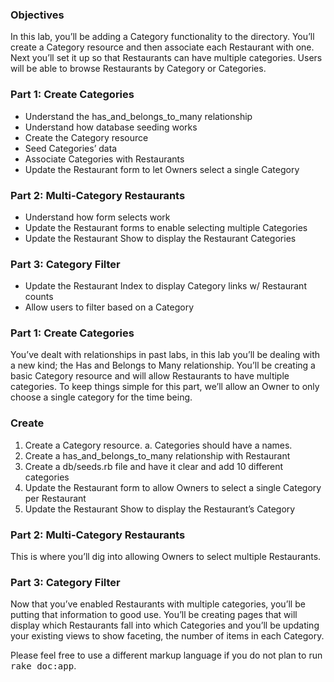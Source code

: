 

### Objectives
In this lab, you’ll be adding a Category functionality to the directory. You’ll create a Category resource and then associate each Restaurant with one. Next you’ll set it up so that Restaurants can have multiple categories. Users will be able to browse Restaurants by Category or Categories.

### Part 1: Create Categories

*   Understand the has_and_belongs_to_many relationship
*   Understand how database seeding works
*   Create the Category resource
*   Seed Categories’ data
*   Associate Categories with Restaurants
*   Update the Restaurant form to let Owners select a single Category

### Part 2: Multi-Category Restaurants

*   Understand how form selects work
*   Update the Restaurant forms to enable selecting multiple Categories
*   Update the Restaurant Show to display the Restaurant Categories

### Part 3: Category Filter

*   Update the Restaurant Index to display Category links w/ Restaurant counts
*   Allow users to filter based on a Category

### Part 1: Create Categories
You’ve dealt with relationships in past labs, in this lab you’ll be dealing with a new kind; the Has and Belongs to Many relationship. You’ll be creating a basic Category resource and will allow Restaurants to have multiple categories. To keep things simple for this part, we’ll allow an Owner to only choose a single category for the time being.

### Create  

1.  Create a Category resource.
	a. Categories should have a names.
2.  Create a has_and_belongs_to_many relationship with Restaurant
3.  Create a db/seeds.rb file and have it clear and add 10 different categories
4.  Update the Restaurant form to allow Owners to select a single Category per Restaurant
5.  Update the Restaurant Show to display the Restaurant’s Category

### Part 2: Multi-Category Restaurants
This is where you’ll dig into allowing Owners to select multiple Restaurants.

### Part 3: Category Filter
Now that you’ve enabled Restaurants with multiple categories, you’ll be putting that information to good use. You’ll be creating pages that will display which Restaurants fall into which Categories and you’ll be updating your existing views to show faceting, the number of items in each Category.




Please feel free to use a different markup language if you do not plan to run
<tt>rake doc:app</tt>.
